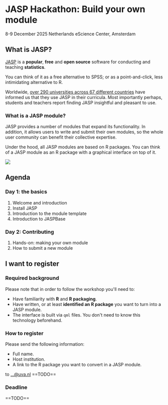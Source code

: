 # JASP Hackathon: Build your own module
8-9 December 2025
Netherlands eScience Center, Amsterdam
## What is JASP?
[JASP](https://jasp-stats.org/) is a **popular**, **free** and **open source** software for conducting and teaching **statistics**.

You can think of it as a free alternative to SPSS; or as a point-and-click, less intimidating alternative to R.

Worldwide, [over 290 universities across 67 different countries](https://jasp-stats.org/world-map/) have informed us that they use JASP in their curricula. Most importantly perhaps, students and teachers report finding JASP insightful and pleasant to use.
### What is a JASP module?
JASP provides a number of modules that expand its functionality. In addition, it allows users to write and submit their own modules, so the whole user community can benefit their collective expertise.

Under the hood, all JASP modules are based on R packages. You can think of a JASP module as an R package with a graphical interface on top of it.

![](https://github.com/jasp-escience/jasp-desktop/raw/development/Docs/development/img/puzzle.svg)

## Agenda
### Day 1: the basics
1. Welcome and introduction
2. Install JASP
3. Introduction to the module template
4. Introduction to JASPBase
### Day 2: Contributing
1. Hands-on: making your own module
2. How to submit a new module
## I want to register
### Required background
Please note that in order to follow the workshop you'll need to:
- Have familiarity with **R** and **R packaging**.
- Have written, or at least **identified an R package** you want to turn into a JASP module.
- The interface is built via `qml` files. You don't need to know this technology beforehand.
### How to register
Please send the following information:
- Full name.
- Host institution.
- A link to the R package you want to convert in a JASP module.

to ...@uva.nl ==TODO==

### Deadline
==TODO==
